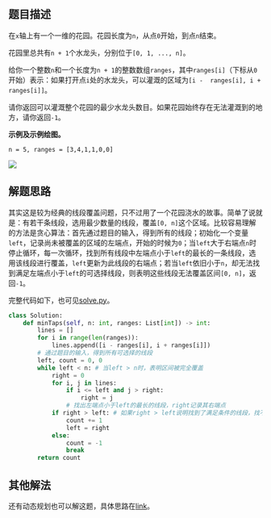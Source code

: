 ## 题目描述
在`x`轴上有一个一维的花园。花园长度为`n`，从点`0`开始，到点`n`结束。

花园里总共有`n + 1`个水龙头，分别位于`[0, 1, ..., n]`。

给你一个整数`n`和一个长度为`n + 1`的整数数组`ranges`，其中`ranges[i]`（下标从`0`开始）表示：如果打开点`i`处的水龙头，可以灌溉的区域为`[i -  ranges[i], i + ranges[i]]`。

请你返回可以灌溉整个花园的最少水龙头数目。如果花园始终存在无法灌溉到的地方，请你返回`-1`。

**示例及示例绘图。**
```
n = 5, ranges = [3,4,1,1,0,0]
```
![](https://i.loli.net/2021/09/02/tH9Q1EyTvczqVYI.png)

## 解题思路
其实这是较为经典的线段覆盖问题，只不过用了一个花园浇水的故事。简单了说就是：有若干条线段，选用最少数量的线段，覆盖`[0, n]`这个区域。比较容易理解的方法是贪心算法：首先通过题目的输入，得到所有的线段；初始化一个变量`left`，记录尚未被覆盖的区域的左端点，开始的时候为`0`；当`left`大于右端点`n`时停止循环，每一次循环，找到所有线段中左端点小于`left`的最长的一条线段，选用该线段进行覆盖，`left`更新为此线段的右端点；若当`left`依旧小于`n`，却无法找到满足左端点小于`left`的可选择线段，则表明这些线段无法覆盖区间`[0, n]`，返回`-1`。

完整代码如下，也可见[solve.py](./solve.py)。
```python
class Solution:
    def minTaps(self, n: int, ranges: List[int]) -> int:
        lines = []
        for i in range(len(ranges)):
            lines.append([i - ranges[i], i + ranges[i]])
        # 通过题目的输入，得到所有可选择的线段
        left, count = 0, 0
        while left < n: # 当left > n时，表明区间被完全覆盖
            right = 0
            for i, j in lines:
                if i <= left and j > right:
                    right = j
                # 找出左端点小于left的最长的线段，right记录其右端点
            if right > left: # 如果right > left说明找到了满足条件的线段，找不到则返回-1，说明这些线段无法覆盖区间
                count += 1
                left = right
            else:
                count = -1
                break
        return count
```

## 其他解法
还有动态规划也可以解这题，具体思路在[link](https://leetcode-cn.com/problems/minimum-number-of-taps-to-open-to-water-a-garden/solution/guan-gai-hua-yuan-de-zui-shao-shui-long-tou-shu-3/)。
